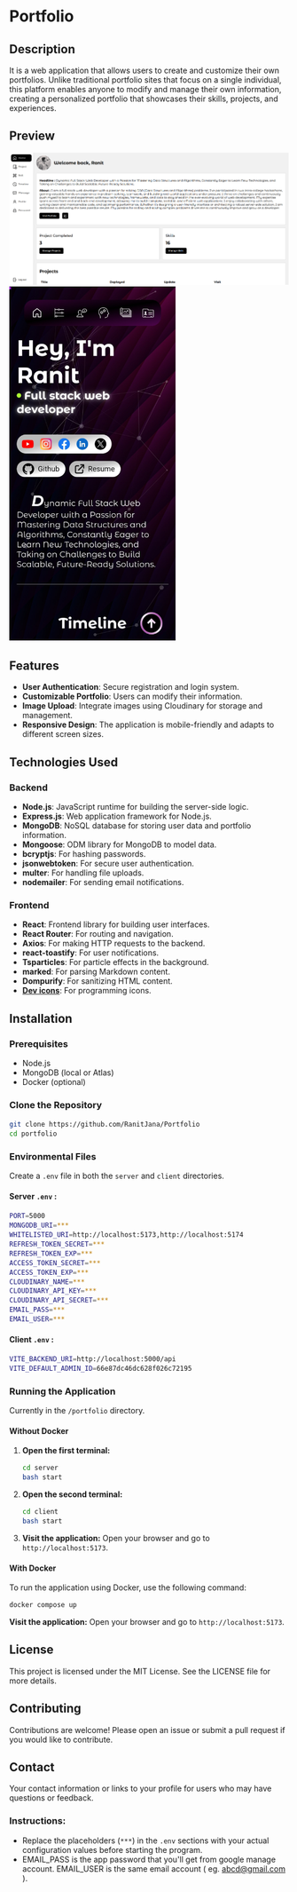 # Portfolio

## Description
It is a web application that allows users to create and customize their own portfolios. Unlike traditional portfolio sites that focus on a single individual, this platform enables anyone to modify and manage their own information, creating a personalized portfolio that showcases their skills, projects, and experiences.

## Preview
<img src="./assets/17.png" />
<img src="./assets/1.jpg" width="300"/>

## Features
- **User Authentication**: Secure registration and login system.
- **Customizable Portfolio**: Users can modify their information.
- **Image Upload**: Integrate images using Cloudinary for storage and management.
- **Responsive Design**: The application is mobile-friendly and adapts to different screen sizes.

## Technologies Used

### Backend
- **Node.js**: JavaScript runtime for building the server-side logic.
- **Express.js**: Web application framework for Node.js.
- **MongoDB**: NoSQL database for storing user data and portfolio information.
- **Mongoose**: ODM library for MongoDB to model data.
- **bcryptjs**: For hashing passwords.
- **jsonwebtoken**: For secure user authentication.
- **multer**: For handling file uploads.
- **nodemailer**: For sending email notifications.

### Frontend
- **React**: Frontend library for building user interfaces.
- **React Router**: For routing and navigation.
- **Axios**: For making HTTP requests to the backend.
- **react-toastify**: For user notifications.
- **Tsparticles**: For particle effects in the background.
- **marked**: For parsing Markdown content.
- **Dompurify**: For sanitizing HTML content.
- **[Dev icons](https://devicon.dev/)**: For programming icons.

## Installation

### Prerequisites
- Node.js
- MongoDB (local or Atlas)
- Docker (optional)

### Clone the Repository
```bash
git clone https://github.com/RanitJana/Portfolio
cd portfolio
```

### Environmental Files
Create a `.env` file in both the `server` and `client` directories.

#### Server `.env` :
```bash
PORT=5000
MONGODB_URI=***
WHITELISTED_URI=http://localhost:5173,http://localhost:5174
REFRESH_TOKEN_SECRET=***
REFRESH_TOKEN_EXP=***
ACCESS_TOKEN_SECRET=***
ACCESS_TOKEN_EXP=***
CLOUDINARY_NAME=***
CLOUDINARY_API_KEY=***
CLOUDINARY_API_SECRET=***
EMAIL_PASS=***
EMAIL_USER=***
```

#### Client `.env` :
```bash
VITE_BACKEND_URI=http://localhost:5000/api
VITE_DEFAULT_ADMIN_ID=66e87dc46dc628f026c72195
```

### Running the Application
Currently in the `/portfolio` directory.

#### Without Docker
1. **Open the first terminal:**
   ```bash
   cd server
   bash start
   ```
   
2. **Open the second terminal:**
   ```bash
   cd client
   bash start
   ```

3. **Visit the application:**
   Open your browser and go to `http://localhost:5173`.

#### With Docker
To run the application using Docker, use the following command:
```bash
docker compose up
```
**Visit the application:**
   Open your browser and go to `http://localhost:5173`.

## License
This project is licensed under the MIT License. See the LICENSE file for more details.

## Contributing
Contributions are welcome! Please open an issue or submit a pull request if you would like to contribute.

## Contact
Your contact information or links to your profile for users who may have questions or feedback.
### Instructions:
- Replace the placeholders (`***`) in the `.env` sections with your actual configuration values before starting the program.
- EMAIL_PASS is the app password that you'll get from google manage account. EMAIL_USER is the same email account ( eg. abcd@gmail.com ).
